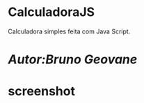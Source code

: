 # CalculadoraJS
Calculadora simples feita com Java Script.

# _Autor:Bruno Geovane_

# screenshot


